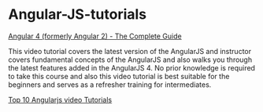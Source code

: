 # Angular-JS-tutorials

[Angular 4 (formerly Angular 2) - The Complete Guide](https://click.linksynergy.com/deeplink?id=my9IzLo0578&mid=39197&murl=https%3A%2F%2Fwww.udemy.com%2Fthe-complete-guide-to-angular-2%2F)

This video tutorial covers the latest version of the AngularJS and instructor covers fundamental concepts of the AngularJS and also walks you through the latest features added in the AngularJS 4. No prior knowledge is required to take this course and also this video tutorial is best suitable for the beginners and serves as a refresher training for intermediates.

[Top 10 Angularjs video  Tutorials](http://www.topzenith.com/2016/10/top-10-angularjs-video-tutorials.html)
